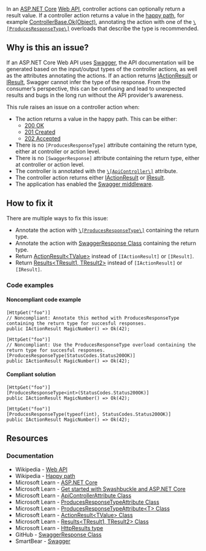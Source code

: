 In an [ASP.NET Core](https://learn.microsoft.com/en-us/aspnet/core) [Web API](https://en.wikipedia.org/wiki/Web_API),
controller actions can optionally return a result value. If a controller action returns a value in the [happy path](https://en.wikipedia.org/wiki/Happy_path), for example [ControllerBase.Ok(Object)](https://learn.microsoft.com/en-us/dotnet/api/microsoft.aspnetcore.mvc.controllerbase.ok#microsoft-aspnetcore-mvc-controllerbase-ok%28system-object%29),
annotating the action with one of the [`\[ProducesResponseType\]`](https://learn.microsoft.com/en-us/dotnet/api/microsoft.aspnetcore.mvc.producesresponsetypeattribute)
overloads that describe the type is recommended.

## Why is this an issue?

If an ASP.NET Core Web API uses [Swagger](https://swagger.io/), the API documentation will be generated based on the input/output types
of the controller actions, as well as the attributes annotating the actions. If an action returns [IActionResult](https://learn.microsoft.com/en-us/dotnet/api/microsoft.aspnetcore.mvc.iactionresult) or [IResult](https://learn.microsoft.com/en-us/dotnet/api/microsoft.aspnetcore.http.iresult), Swagger cannot infer the type of the response. From
the consumer’s perspective, this can be confusing and lead to unexpected results and bugs in the long run without the API provider’s awareness.

This rule raises an issue on a controller action when:

-   The action returns a value in the happy path. This can be either:
    - [200 OK](https://developer.mozilla.org/en-US/docs/Web/HTTP/Status/200)
    - [201 Created](https://developer.mozilla.org/en-US/docs/Web/HTTP/Status/201)
    - [202 Accepted](https://developer.mozilla.org/en-US/docs/Web/HTTP/Status/202)
-   There is no `[ProducesResponseType]` attribute containing the return type, either at controller or action level.
-   There is no `[SwaggerResponse]` attribute containing the return type, either at controller or action level.
-   The controller is annotated with the [`\[ApiController\]`](https://learn.microsoft.com/en-us/dotnet/api/microsoft.aspnetcore.mvc.apicontrollerattribute) attribute.
-   The controller action returns either [IActionResult](https://learn.microsoft.com/en-us/dotnet/api/microsoft.aspnetcore.mvc.iactionresult) or [IResult](https://learn.microsoft.com/en-us/dotnet/api/microsoft.aspnetcore.http.iresult).
-   The application has enabled the [Swagger
  middleware](https://learn.microsoft.com/en-us/aspnet/core/tutorials/getting-started-with-swashbuckle#add-and-configure-swagger-middleware).

## How to fix it

There are multiple ways to fix this issue:

-   Annotate the action with [`\[ProducesResponseType\]`](https://learn.microsoft.com/en-us/dotnet/api/microsoft.aspnetcore.mvc.producesresponsetypeattribute)
  containing the return type.
-   Annotate the action with [SwaggerResponse Class](https://github.com/domaindrivendev/Swashbuckle.AspNetCore/blob/master/README.md#enrich-response-metadata) containing
  the return type.
-   Return [ActionResult&lt;TValue&gt;](https://learn.microsoft.com/en-us/dotnet/api/microsoft.aspnetcore.mvc.actionresult-1) instead of
  `[IActionResult]` or `[IResult]`.
-   Return [Results&lt;TResult1,
  TResult2&gt;](https://learn.microsoft.com/en-us/dotnet/api/microsoft.aspnetcore.http.httpresults.results-2) instead of `[IActionResult]` or `[IResult]`.

### Code examples

#### Noncompliant code example

    [HttpGet("foo")]
    // Noncompliant: Annotate this method with ProducesResponseType containing the return type for succesful responses.
    public IActionResult MagicNumber() => Ok(42);

    [HttpGet("foo")]
    // Noncompliant: Use the ProducesResponseType overload containing the return type for succesful responses.
    [ProducesResponseType(StatusCodes.Status200OK)]
    public IActionResult MagicNumber() => Ok(42);

#### Compliant solution

    [HttpGet("foo")]
    [ProducesResponseType<int>(StatusCodes.Status200OK)]
    public IActionResult MagicNumber() => Ok(42);

    [HttpGet("foo")]
    [ProducesResponseType(typeof(int), StatusCodes.Status200OK)]
    public IActionResult MagicNumber() => Ok(42);

## Resources

### Documentation

-   Wikipedia - [Web API](https://en.wikipedia.org/wiki/Web_API)
-   Wikipedia - [Happy path](https://en.wikipedia.org/wiki/Happy_path)
-   Microsoft Learn - [ASP.NET Core](https://learn.microsoft.com/en-us/aspnet/core)
-   Microsoft Learn - [Get started with
  Swashbuckle and ASP.NET Core](https://learn.microsoft.com/en-us/aspnet/core/tutorials/getting-started-with-swashbuckle)
-   Microsoft Learn - [ApiControllerAttribute
  Class](https://learn.microsoft.com/en-us/dotnet/api/microsoft.aspnetcore.mvc.apicontrollerattribute)
-   Microsoft Learn - [ProducesResponseTypeAttribute Class](https://learn.microsoft.com/en-us/dotnet/api/microsoft.aspnetcore.mvc.producesresponsetypeattribute)
-   Microsoft Learn - [ProducesResponseTypeAttribute&lt;T&gt;
  Class](https://learn.microsoft.com/en-us/dotnet/api/microsoft.aspnetcore.mvc.producesresponsetypeattribute-1)
-   Microsoft Learn - [ActionResult&lt;TValue&gt;
  Class](https://learn.microsoft.com/en-us/dotnet/api/microsoft.aspnetcore.mvc.actionresult-1)
-   Microsoft Learn - [Results&lt;TResult1,
  TResult2&gt; Class](https://learn.microsoft.com/en-us/dotnet/api/microsoft.aspnetcore.http.httpresults.results-2)
-   Microsoft Learn - [HttpResults type](https://learn.microsoft.com/en-us/aspnet/core/web-api/action-return-types#httpresults-type)
-   GitHub - [SwaggerResponse
  Class](https://github.com/domaindrivendev/Swashbuckle.AspNetCore/blob/master/README.md#enrich-response-metadata)
-   SmartBear - [Swagger](https://swagger.io/)